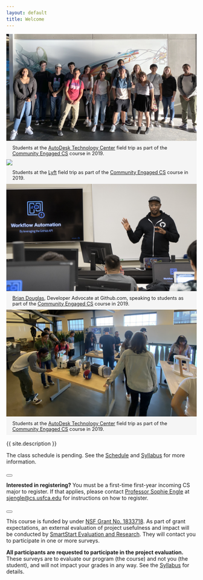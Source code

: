 ```yaml
---
layout: default
title: Welcome
---
```


<link rel="stylesheet" href="https://cdn.jsdelivr.net/npm/bulma-carousel@4.0.4/dist/css/bulma-carousel.min.css">

<style>
.slider-container {
  margin-bottom: 1rem;
  background-color: whitesmoke;
}

.slider-item {
  border: 3px solid white;
}

.carousel .card {
  box-shadow: unset;
  background-color: whitesmoke;
}

.carousel .card-content {
  font-size: 0.8rem;
  padding: 0.5rem 1.0rem;
  background-color: whitesmoke;
}
</style>

<div id="field-trips" class="carousel">
  <div class="item-1">
    <div class="card">
      <div class="card-image">
        <img class="image" src="images/autodesk2019.jpg"/>
      </div>
      <div class="card-content">
        Students at the <a href="https://www.autodesk.com/technology-centers/san-francisco">AutoDesk Technology Center</a> field trip as part of the <a href="https://scholars.cs.usfca.edu/cs186-fall2019/">Community Engaged CS</a> course in 2019.
      </div>
    </div>
  </div>

  <div class="item-2">
    <div class="card">
      <div class="card-image">
        <img class="image" src="images/lyft2019.jpg"/>
      </div>
      <div class="card-content">
        Students at the <a href="https://www.lyft.com/careers">Lyft</a> field trip as part of the <a href="https://scholars.cs.usfca.edu/cs186-fall2019/">Community Engaged CS</a> course in 2019.
      </div>
    </div>
  </div>

  <div class="item-3">
    <div class="card">
      <div class="card-image">
        <img class="image" src="images/github2019.jpg"/>
      </div>
      <div class="card-content">
        <a href="https://twitter.com/bdougieYO">Brian Douglas</a>, Developer Advocate at Github.com, speaking to students as part of the <a href="https://scholars.cs.usfca.edu/cs186-fall2019/">Community Engaged CS</a> course in 2019.
      </div>
    </div>
  </div>

  <div class="item-4">
    <div class="card">
      <div class="card-image">
        <img class="image" src="images/autodesk_inside2019.jpg"/>
      </div>
      <div class="card-content">
        Students at the <a href="https://www.autodesk.com/technology-centers/san-francisco">AutoDesk Technology Center</a> field trip as part of the <a href="https://scholars.cs.usfca.edu/cs186-fall2019/">Community Engaged CS</a> course in 2019.
      </div>
    </div>
  </div>  
</div>

{{ site.description }}

<!-- Classes are **Mondays** from **4:45pm&ndash;6:20pm** in LS G12, and are often open to non-enrolled students. -->

The class schedule is pending. See the [Schedule](schedule.html) and [Syllabus](syllabus.html) for more information.

<div class="notification is-usf-gold">
  <button class="delete"></button>
  <p><strong>Interested in registering?</strong> You must be a first-time first-year incoming CS major to register. If that applies, please contact <a href="https://sjengle.cs.usfca.edu">Professor Sophie Engle</a> at <a href="mailto:sjengle@cs.usfca.edu">sjengle@cs.usfca.edu</a> for instructions on how to register.</p>
</div>

<div class="notification is-usf-green">
  <button class="delete"></button>
  <p>This course is funded by under <a href="https://www.nsf.gov/awardsearch/showAward?AWD_ID=1833718">NSF Grant No. 1833718</a>. As part of grant expectations, an external evaluation of project usefulness and impact will be conducted by <a href="http://smartstart-er.com/">SmartStart Evaluation and Research</a>. They will contact you to participate in one or more surveys.</p>

  <p><strong>All participants are requested to participate in the project evaluation.</strong> These surveys are to evaluate our program (the course) and not you (the student), and will not impact your grades in any way. See the <a href="syllabus.html#evaluation">Syllabus</a> for details.</p>
</div>

<script>
document.addEventListener('DOMContentLoaded', () => {
  (document.querySelectorAll('.notification .delete') || []).forEach(($delete) => {
    $notification = $delete.parentNode;
    $delete.addEventListener('click', () => {
      $notification.parentNode.removeChild($notification);
    });
  });
});
</script>

<script src="https://cdn.jsdelivr.net/npm/bulma-carousel@4.0.4/dist/js/bulma-carousel.min.js"></script>
<script>
bulmaCarousel.attach('#field-trips', {
  slidesToScroll: 1,
  slidesToShow: 2,
  infinite: true,
  autoplay: true,
  duration: 2000,
  pauseOnHover: true
});
</script>
